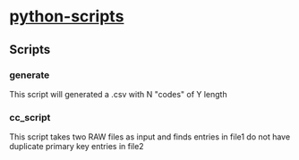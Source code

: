 # [python-scripts](https://github.com/nit3owl/python-scripts)

## Scripts

### generate

This script will generated a .csv with N "codes" of Y length

### cc_script

This script takes two RAW files as input and finds entries in file1 do not have duplicate primary key entries in file2
